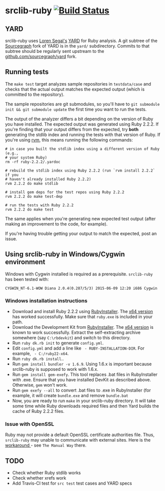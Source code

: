 # srclib-ruby [![Build Status](https://travis-ci.org/sourcegraph/srclib-ruby.png?branch=master)](https://travis-ci.org/sourcegraph/srclib-ruby)

## YARD

srclib-ruby uses [Loren Segal's](http://gnuu.org/)
[YARD](https://github.com/lsegal/yard) for Ruby analysis. A git subtree of the
[Sourcegraph](https://sourcegraph.com) fork of YARD is in the `yard/`
subdirectory. Commits to that subtree should be regularly sent upstream to the
[github.com/sourcegraph/yard](https://github.com/sourcegraph/yard) fork.

## Running tests

The `make test` target analyzes sample repositories in `testdata/case` and
checks that the actual output matches the expected output (which is committed to
the repository).

The sample repositories are git submodules, so you'll have to `git submodule
init && git submodule update` the first time you want to run the tests.

The output of the analyzer differs a bit depending on the version of Ruby you
have installed. The expected output was generated using Ruby 2.2.2. If you're
finding that your output differs from the expected, try **both** generating the
stdlib index and running the tests with that version of Ruby. If you're using
[rvm](https://rvm.io), this means running the following commands:

```
# in case you built the stdlib index using a different version of Ruby (e.g.,
# your system Ruby)
rm -rf ruby-2.2.2/.yardoc

# rebuild the stdlib index using Ruby 2.2.2 (run `rvm install 2.2.2` if you
# haven't already installed Ruby 2.2.2)
rvm 2.2.2 do make stdlib

# install gem deps for the test repos using Ruby 2.2.2
rvm 2.2.2 do make test-dep

# run the tests with Ruby 2.2.2
rvm 2.2.2 do make test
```

The same applies when you're generating new expected test output (after making
an improvement to the code, for example).

If you're having trouble getting your output to match the expected, post an
issue.

## Using srclib-ruby in Windows/Cygwin environment

Windows with Cygwin installed is required as a prerequisite. `srclib-ruby` has been tested with:
```
CYGWIN_NT-6.1-WOW Diana 2.0.4(0.287/5/3) 2015-06-09 12:20 i686 Cygwin
```

### Windows installation instructions

* Download and install Ruby 2.2.2 using [RubyInstaller](http://rubyinstaller.org/downloads/). The
  [x64 version]((http://dl.bintray.com/oneclick/rubyinstaller/rubyinstaller-2.2.2.exe)) has worked successfully. Make
  sure that `ruby.exe` is included in your path.
* Download the Development Kit from [RubyInstaller](http://rubyinstaller.org/downloads/). The [x64 version](
  http://dl.bintray.com/oneclick/rubyinstaller/DevKit-mingw64-64-4.7.2-20130224-1432-sfx.exe) is known to work successfully. Extract the self-extracting archive somewhere (say `C:\rbdevkit`) and switch to this directory.
* Run ```ruby dk.rb init``` to generate `config.yml`.
* Edit `config.yml` and add a line like ` - RUBY-INSTALLATION-DIR`. For example, ` - C:/ruby22-x64`.
* Run ```ruby dk.rb install```..
* Run ```gem install bundler -v 1.6.9```. Using 1.6.x is important because srclib-ruby is supposed to work with 1.6.x.
* Run ```gem install gem-exefy```. This tool replaces .bat files in RubyInstaller with .exe. Ensure that you have installed DevKit as described above. Otherwise, `gem` won't work.
* Run ```gem exefy --all``` to convert .bat files to .exe in RubyInstaller (for example, it will create `bundle.exe` and remove `bundle.bat`
* Now, you are ready to run ```make``` in your srclib-ruby directory. It will take some time while Ruby downloads required files and then Yard builds the cache of Ruby 2.2.2 files.

### Issue with OpenSSL

Ruby may not provide a default OpenSSL certificate authorities file. Thus, `srclib-ruby` may unable to communicate with external sites. Here is the [workaround
](https://gist.github.com/fnichol/867550) - see `The Manual Way` there.

## TODO

* Check whether Ruby stdlib works
* Check whether xrefs work
* Add Travis-CI test for `src test` test cases and YARD specs
